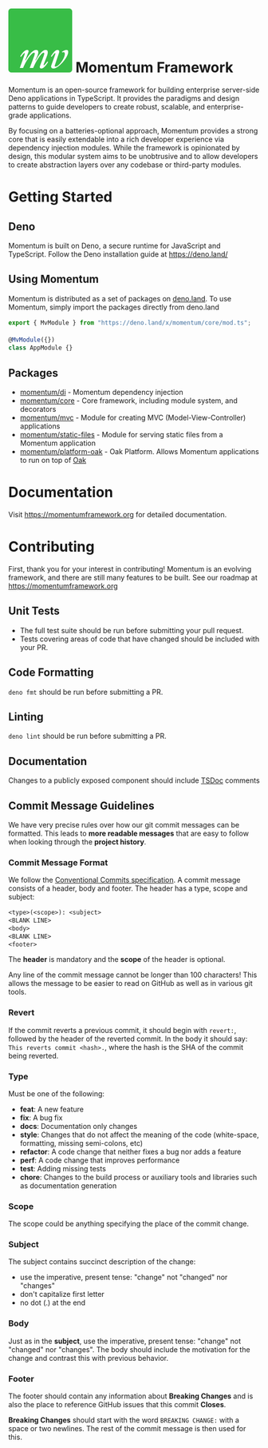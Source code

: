 # ![mv](mv-logo.png) Momentum Framework

Momentum is an open-source framework for building enterprise server-side Deno
applications in TypeScript. It provides the paradigms and design patterns to
guide developers to create robust, scalable, and enterprise-grade applications.

By focusing on a batteries-optional approach, Momentum provides a strong core
that is easily extendable into a rich developer experience via dependency
injection modules. While the framework is opinionated by design, this modular
system aims to be unobtrusive and to allow developers to create abstraction
layers over any codebase or third-party modules.

# Getting Started

## Deno

Momentum is built on Deno, a secure runtime for JavaScript and TypeScript.
Follow the Deno installation guide at https://deno.land/

## Using Momentum

Momentum is distributed as a set of packages on
[deno.land](https://deno.land/x/momentum). To use Momentum, simply import the
packages directly from deno.land

```TypeScript
export { MvModule } from "https://deno.land/x/momentum/core/mod.ts";

@MvModule({})
class AppModule {}
```

## Packages

- [momentum/di](https://doc.deno.land/https/deno.land/x/momentum/di/mod.ts) - Momentum dependency injection
- [momentum/core](https://doc.deno.land/https/deno.land/x/momentum/core/mod.ts) - Core framework, including
  module system, and decorators
- [momentum/mvc](https://doc.deno.land/https/deno.land/x/momentum/mvc/mod.ts) - Module for creating MVC
  (Model-View-Controller) applications
- [momentum/static-files](https://doc.deno.land/https/deno.land/x/momentum/static-files/mod.ts) - Module
  for serving static files from a Momentum application
- [momentum/platform-oak](https://doc.deno.land/https/deno.land/x/momentum/platform-oak/mod.ts) - Oak
  Platform. Allows Momentum applications to run on top of
  [Oak](https://github.com/oakserver/oak)

# Documentation

Visit https://momentumframework.org for detailed documentation.

# Contributing

First, thank you for your interest in contributing! Momentum is an evolving
framework, and there are still many features to be built. See our roadmap at
https://momentumframework.org

## Unit Tests

- The full test suite should be run before submitting your pull request.
- Tests covering areas of code that have changed should be included with your
  PR.

## Code Formatting

`deno fmt` should be run before submitting a PR.

## Linting

`deno lint` should be run before submitting a PR.

## Documentation

Changes to a publicly exposed component should include
[TSDoc](https://github.com/microsoft/tsdoc) comments

## Commit Message Guidelines

We have very precise rules over how our git commit messages can be formatted.
This leads to **more readable messages** that are easy to follow when looking
through the **project history**.

### Commit Message Format

We follow the
[Conventional Commits specification](https://www.conventionalcommits.org/). A
commit message consists of a header, body and footer. The header has a type,
scope and subject:

```
<type>(<scope>): <subject>
<BLANK LINE>
<body>
<BLANK LINE>
<footer>
```

The **header** is mandatory and the **scope** of the header is optional.

Any line of the commit message cannot be longer than 100 characters! This allows
the message to be easier to read on GitHub as well as in various git tools.

### Revert

If the commit reverts a previous commit, it should begin with `revert:`,
followed by the header of the reverted commit. In the body it should say:
`This reverts commit <hash>.`, where the hash is the SHA of the commit being
reverted.

### Type

Must be one of the following:

- **feat**: A new feature
- **fix**: A bug fix
- **docs**: Documentation only changes
- **style**: Changes that do not affect the meaning of the code (white-space,
  formatting, missing semi-colons, etc)
- **refactor**: A code change that neither fixes a bug nor adds a feature
- **perf**: A code change that improves performance
- **test**: Adding missing tests
- **chore**: Changes to the build process or auxiliary tools and libraries such
  as documentation generation

### Scope

The scope could be anything specifying the place of the commit change.

### Subject

The subject contains succinct description of the change:

- use the imperative, present tense: "change" not "changed" nor "changes"
- don't capitalize first letter
- no dot (.) at the end

### Body

Just as in the **subject**, use the imperative, present tense: "change" not
"changed" nor "changes". The body should include the motivation for the change
and contrast this with previous behavior.

### Footer

The footer should contain any information about **Breaking Changes** and is also
the place to reference GitHub issues that this commit **Closes**.

**Breaking Changes** should start with the word `BREAKING CHANGE:` with a space
or two newlines. The rest of the commit message is then used for this.
